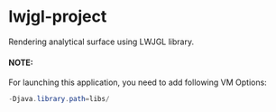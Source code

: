 # lwjgl-project
Rendering analytical surface using LWJGL library.

#### NOTE:
For launching this application, you need to add following VM Options:
```java
-Djava.library.path=libs/
```
